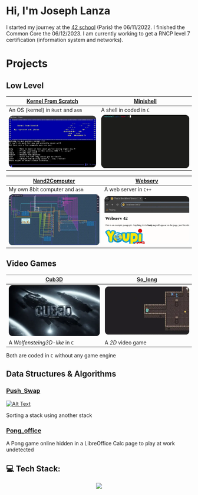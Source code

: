 # Hi, I'm Joseph Lanza
I started my journey at the [42 school](https://github.com/42Paris) (Paris) the 06/11/2022. I finished the Common Core the 06/12/2023. I am currently working to get a RNCP level 7 certification (information system and networks).

<!-- ## My 42 Cursus Progress 
[![jlanza's 42 stats](https://badge.mediaplus.ma/darkblue/jlanza?1337Badge=off&UM6P=off)](https://github.com/oakoudad/badge42) -->

# Projects
## Low Level
|[Kernel From Scratch](https://github.com/lanzaj/kfs)| [Minishell](https://github.com/lanzaj/minishell) |
|--------------------|--------------------|
| An OS (kernel) in `Rust` and `asm`| A shell in coded in `C` |
|<a href="https://github.com/lanzaj/kfs"><img src="./kfs.webp" alt="Alt Text" style="width:300px;"></a> | <a href="https://github.com/lanzaj/minishell"><img src="./minishell.webp" alt="Alt Text" style="width:300px;"></a>|

| [Nand2Computer](https://github.com/lanzaj/Nand2Computer) |[Webserv](https://github.com/lanzaj/webserv) |
|---|---|
| My own 8bit computer and `asm`| A web server in `C++` |
|<a href="https://github.com/lanzaj/Nand2Computer"><img src="./Nand2Computer.webp" alt="Alt Text" style="width:300px;"></a>|<a href="https://github.com/lanzaj/webserv"><img src="./webserv.webp" alt="Alt Text" style="width:300px;"></a>|

## Video Games

|[Cub3D](https://github.com/lanzaj/cub3d) | [So_long](https://github.com/lanzaj/so_long) |
|---|---|
|<a href="https://github.com/lanzaj/cub3d"><img src="./cub3d.webp" alt="Alt Text" style="width:300px;"></a>|<a href="https://github.com/lanzaj/so_long"><img src="./so_long.webp" alt="Alt Text" style="width:300px;"></a>|
|A *Wolfensteing3D-like* in `C`| A *2D* video game|
Both are coded in `C` without any game engine
## Data Structures & Algorithms
### [Push_Swap](https://github.com/lanzaj/push_swap)
<a href="https://github.com/lanzaj/push_swap">
  <img src="./push_swap.webp" alt="Alt Text" style="width:250px;">
</a>

Sorting a stack using another stack

### [Pong_office](https://github.com/rertzer/ft_transcendence)
A Pong game online hidden in a LibreOffice Calc page to play at work undetected


## 💻 Tech Stack:

<p align="center">
    <a href="https://skillicons.dev">
    <img src="https://skillicons.dev/icons?i=c,cpp,cs,html,css,react,ts,docker,linux,bash,git,python,blender,ocaml,rust,kubernetes&perline=50" />
    </a>
</p>
